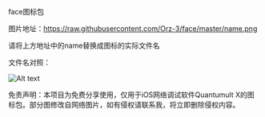 face图标包

图片地址：https://raw.githubusercontent.com/Orz-3/face/master/name.png

请将上方地址中的name替换成图标的实际文件名

文件名对照：

![Alt text](https://raw.githubusercontent.com/Orz-3/face/master/%E7%A4%BA%E4%BE%8B.png)

免责声明：本项目为免费分享使用，仅用于iOS网络调试软件Quantumult X的图标包。部分图修改自网络图片，如有侵权请联系我，将立即删除侵权内容。
